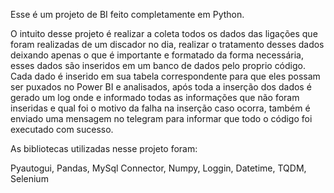 Esse é um projeto de BI feito completamente em Python.

O intuito desse projeto é realizar a coleta todos os dados das ligações que foram realizadas de um discador no dia, realizar o tratamento desses dados deixando apenas o que é importante e formatado da forma necessária,
esses dados são inseridos em um banco de dados pelo proprio código. Cada dado é inserido em sua tabela correspondente para que eles possam ser puxados no Power BI e analisados, após toda a inserção dos dados
é gerado um log onde e informado todas as informações que não foram inseridas e qual foi o motivo da falha na inserção caso ocorra, também é enviado uma mensagem no telegram para informar que todo o código foi executado com sucesso.

As bibliotecas utilizadas nesse projeto foram:

Pyautogui, Pandas, MySql Connector, Numpy, Loggin, Datetime, TQDM, Selenium
